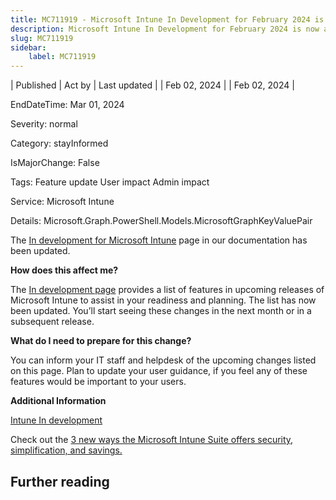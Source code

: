 ```yaml
---
title: MC711919 - Microsoft Intune In Development for February 2024 is now available
description: Microsoft Intune In Development for February 2024 is now available
slug: MC711919
sidebar:
    label: MC711919
---
```


| Published | Act by | Last updated |
| Feb 02, 2024 |  | Feb 02, 2024 |

EndDateTime: Mar 01, 2024

Severity: normal

Category: stayInformed

IsMajorChange: False

Tags: Feature update User impact Admin impact

Service: Microsoft Intune

Details: Microsoft.Graph.PowerShell.Models.MicrosoftGraphKeyValuePair

<p>The <a href="https://aka.ms/Intune_InDevelopment" target="_blank">In development for Microsoft Intune</a>&nbsp;page in our documentation has been updated.<br></p><p><strong>How does this affect me?</strong><br></p><p>The <a href="https://aka.ms/Intune_InDevelopment" target="_blank">In development page</a> provides a list of features in upcoming releases of Microsoft Intune to assist in your readiness and planning. The list has now been updated. You’ll start seeing these changes in the next month or in a subsequent release.<br></p><p><strong>What do I need to prepare for this change?</strong></p><p>You can inform your IT staff and helpdesk of the upcoming changes listed on this page. Plan to update your user guidance, if you feel any of these features would be important to your users.</p><p><b>Additional Information</b><br></p><p><a href="https://aka.ms/Intune_InDevelopment" target="_blank">Intune In development</a></p><p>Check out the&nbsp;<a href="https://aka.ms/IntuneSuite/BlogFeb24" target="_blank">3 new ways the Microsoft Intune Suite offers security, simplification, and savings.</a></p><p></p>

## Further reading
